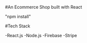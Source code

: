 #An Ecommerce Shop built with React

"npm install"

#Tech Stack

-React.js
-Node.js
-Firebase
-Stripe
